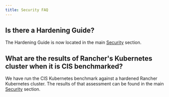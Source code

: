 ```yaml
---
title: Security FAQ
---
```


<head>
  <link rel="canonical" href="https://ranchermanager.docs.rancher.com/faq/security"/>
</head>

## Is there a Hardening Guide?

The Hardening Guide is now located in the main [Security](../reference-guides/rancher-security/rancher-security.md) section.

## What are the results of Rancher's Kubernetes cluster when it is CIS benchmarked?

We have run the CIS Kubernetes benchmark against a hardened Rancher Kubernetes cluster.  The results of that assessment can be found in the main [Security](../reference-guides/rancher-security/rancher-security.md) section.

